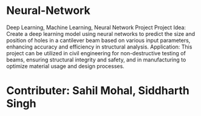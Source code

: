# Neural-Network
Deep Learning, Machine Learning, Neural Network Project
Project Idea: Create a deep learning model using neural networks to predict the size and position of holes in a cantilever
beam based on various input parameters, enhancing accuracy and efficiency in structural analysis.
Application: This project can be utilized in civil engineering for non-destructive testing of beams, ensuring structural
integrity and safety, and in manufacturing to optimize material usage and design processes.
# Contributer: Sahil Mohal, Siddharth Singh
